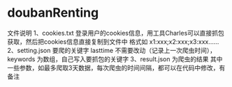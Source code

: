 # doubanRenting

文件说明
1、cookies.txt 登录用户的cookies信息，用工具Charles可以直接抓包获取，然后把cookies信息直接复制到文件中 格式如 x1:xxx;x2:xxx;x3:xxx......
2、setting.json 要爬的关键字  lasttime 不需要改动（记录上一次爬虫时间），keywords 为数组，自己写入要抓包的关键字
3、result.json 为爬虫的结果  其中一些参数，如最多爬取3天数据，每次爬虫的时间间隔，都可以在代码中修改，有备注
